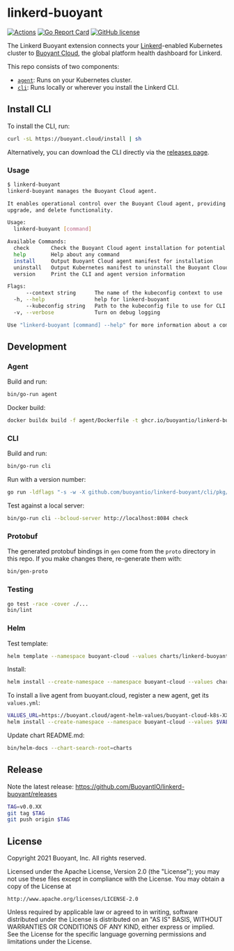 # linkerd-buoyant

[![Actions](https://github.com/BuoyantIO/linkerd-buoyant/actions/workflows/actions.yml/badge.svg)](https://github.com/BuoyantIO/linkerd-buoyant/actions/workflows/actions.yml)
[![Go Report Card](https://goreportcard.com/badge/github.com/buoyantio/linkerd-buoyant)](https://goreportcard.com/report/github.com/buoyantio/linkerd-buoyant)
[![GitHub license](https://img.shields.io/github/license/buoyantio/linkerd-buoyant.svg)](LICENSE)

The Linkerd Buoyant extension connects your
[Linkerd](https://linkerd.io)-enabled Kubernetes cluster to
[Buoyant Cloud](https://buoyant.io/cloud), the global platform health dashboard for
Linkerd.

This repo consists of two components:
- [`agent`](agent): Runs on your Kubernetes cluster.
- [`cli`](cli): Runs locally or wherever you install the Linkerd CLI.

## Install CLI

To install the CLI, run:

```bash
curl -sL https://buoyant.cloud/install | sh
```

Alternatively, you can download the CLI directly via the
[releases page](https://github.com/BuoyantIO/linkerd-buoyant/releases).

### Usage

```bash
$ linkerd-buoyant
linkerd-buoyant manages the Buoyant Cloud agent.

It enables operational control over the Buoyant Cloud agent, providing install,
upgrade, and delete functionality.

Usage:
  linkerd-buoyant [command]

Available Commands:
  check       Check the Buoyant Cloud agent installation for potential problems
  help        Help about any command
  install     Output Buoyant Cloud agent manifest for installation
  uninstall   Output Kubernetes manifest to uninstall the Buoyant Cloud agent
  version     Print the CLI and agent version information

Flags:
      --context string      The name of the kubeconfig context to use
  -h, --help                help for linkerd-buoyant
      --kubeconfig string   Path to the kubeconfig file to use for CLI requests (default "/home/sig/.kube/config")
  -v, --verbose             Turn on debug logging

Use "linkerd-buoyant [command] --help" for more information about a command.
```

## Development

### Agent

Build and run:
```bash
bin/go-run agent
```

Docker build:
```bash
docker buildx build -f agent/Dockerfile -t ghcr.io/buoyantio/linkerd-buoyant:latest .
```

### CLI

Build and run:
```bash
bin/go-run cli
```

Run with a version number:
```bash
go run -ldflags "-s -w -X github.com/buoyantio/linkerd-buoyant/cli/pkg/version.Version=vX.Y.Z" cli/main.go version
```

Test against a local server:
```bash
bin/go-run cli --bcloud-server http://localhost:8084 check
```

### Protobuf

The generated protobuf bindings in `gen` come from the `proto` directory in this
repo. If you make changes there, re-generate them with:

```bash
bin/gen-proto
```

### Testing

```bash
go test -race -cover ./...
bin/lint
```

### Helm

Test template:
```bash
helm template --namespace buoyant-cloud --values charts/linkerd-buoyant/ci/fake-values.yaml linkerd-buoyant charts/linkerd-buoyant
```

Install:
```bash
helm install --create-namespace --namespace buoyant-cloud --values charts/linkerd-buoyant/ci/fake-values.yaml linkerd-buoyant charts/linkerd-buoyant
```

To install a live agent from buoyant.cloud, register a new agent, get its
`values.yml`:
```bash
VALUES_URL=https://buoyant.cloud/agent-helm-values/buoyant-cloud-k8s-XXX.yml
helm install --create-namespace --namespace buoyant-cloud --values $VALUES_URL linkerd-buoyant charts/linkerd-buoyant
```

Update chart README.md:
```bash
bin/helm-docs --chart-search-root=charts
```

## Release

Note the latest release:
https://github.com/BuoyantIO/linkerd-buoyant/releases

```bash
TAG=v0.0.XX
git tag $TAG
git push origin $TAG
```

## License

Copyright 2021 Buoyant, Inc. All rights reserved.

Licensed under the Apache License, Version 2.0 (the "License"); you may not use
these files except in compliance with the License. You may obtain a copy of the
License at

    http://www.apache.org/licenses/LICENSE-2.0

Unless required by applicable law or agreed to in writing, software distributed
under the License is distributed on an "AS IS" BASIS, WITHOUT WARRANTIES OR
CONDITIONS OF ANY KIND, either express or implied. See the License for the
specific language governing permissions and limitations under the License.
